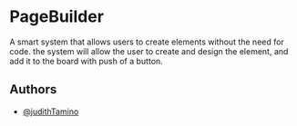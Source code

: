 # PageBuilder

A smart system that allows users to create elements without the need for code. 
the system will allow the user to create and design the element, and add it to the board with push of a button.



## Authors

- [@judithTamino](https://www.github.com/judithTamino)

